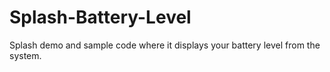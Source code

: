 # Splash-Battery-Level

Splash demo and sample code where it displays your battery level from the system.
